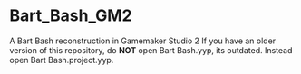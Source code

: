 # Bart_Bash_GM2
 A Bart Bash reconstruction in  Gamemaker Studio 2
If you have an older version of this repository, do **NOT** open Bart Bash.yyp, its outdated. Instead open Bart Bash.project.yyp.
